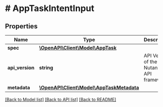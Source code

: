 # # AppTaskIntentInput

## Properties

Name | Type | Description | Notes
------------ | ------------- | ------------- | -------------
**spec** | [**\OpenAPI\Client\Model\AppTask**](AppTask.md) |  |
**api_version** | **string** | API Version of the Nutanix v3 API framework. | [optional] [default to '3.1.0']
**metadata** | [**\OpenAPI\Client\Model\AppTaskMetadata**](AppTaskMetadata.md) |  |

[[Back to Model list]](../../README.md#models) [[Back to API list]](../../README.md#endpoints) [[Back to README]](../../README.md)
